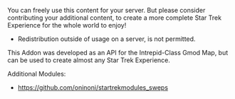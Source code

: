 You can freely use this content for your server. But please consider contributing your additional content, to create a more complete Star Trek Experience for the whole world to enjoy!
- Redistribution outside of usage on a server, is not permitted.

This Addon was developed as an API for the Intrepid-Class Gmod Map, but can be used to create almost any Star Trek Experience.

Additional Modules:
- https://github.com/oninoni/startrekmodules_sweps
